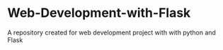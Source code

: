 # Web-Development-with-Flask

A repository created for web development project with with python and Flask
